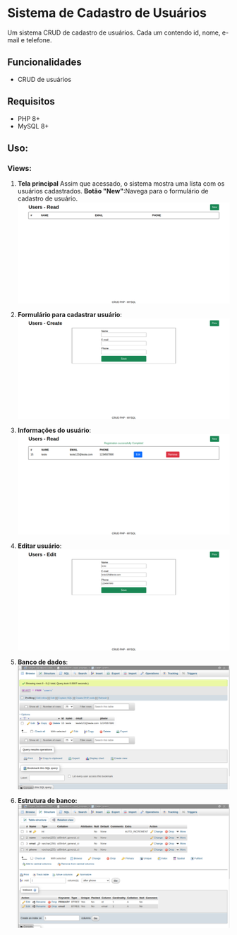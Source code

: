 # Sistema de Cadastro de Usuários

Um sistema CRUD de cadastro de usuários. Cada um contendo id, nome, e-mail e telefone.



## Funcionalidades

 - CRUD de usuários

## Requisitos

 - PHP 8+
 - MySQL 8+

## Uso:
### Views:
 1. **Tela principal**
Assim que acessado, o sistema mostra uma lista com os usuários cadastrados.
**Botão "New"**:Navega para o formulário de cadastro de usuário.
![image](./readme-files/img/index.png)

 2. **Formulário para cadastrar usuário**:
![image](./readme-files/img/create.png)

 3. **Informações do usuário**:
![image](./readme-files/img/read.png)

 4. **Editar usuário**:
![image](./readme-files/img/edit.png)

 5. **Banco de dados**:
![image](./readme-files/img/banco.png)

 6. **Estrutura de banco:**
![image](./readme-files/img/estrutura.png)